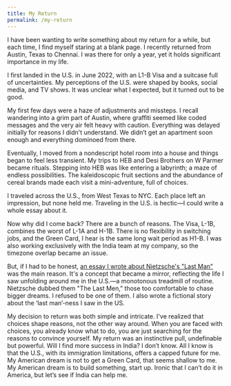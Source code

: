 ```yaml
---
title: My Return
permalink: /my-return
---
```


I have been wanting to write something about my return for a while, but each time, I find myself staring at a blank page. I recently returned from Austin, Texas to Chennai. I was there for only a year, yet it holds significant importance in my life.

I first landed in the U.S. in June 2022, with an L1-B Visa and a suitcase full of uncertainties. My perceptions of the U.S. were shaped by books, social media, and TV shows. It was unclear what I expected, but it turned out to be good.

My first few days were a haze of adjustments and missteps. I recall wandering into a grim part of Austin, where graffiti seemed like coded messages and the very air felt heavy with caution. Everything was delayed initially for reasons I didn't understand. We didn’t get an apartment soon enough and everything dominoed from there.

Eventually, I moved from a nondescript hotel room into a house and things began to feel less transient. My trips to HEB and Desi Brothers on W Parmer became rituals. Stepping into HEB was like entering a labyrinth; a maze of endless possibilities. The kaleidoscopic fruit sections and the abundance of cereal brands made each visit a mini-adventure, full of choices.

I traveled across the U.S., from West Texas to NYC. Each place left an impression, but none held me. Traveling in the U.S. is hectic—I could write a whole essay about it.

Now why did I come back? There are a bunch of reasons. The Visa, L-1B, combines the worst of L-1A and H-1B. There is no flexibility in switching jobs, and the Green Card, I hear is the same long wait period as H1-B. I was also working exclusively with the India team at my company, so the timezone overlap became an issue. 

But, if I had to be honest, <a href="https://sudhar.xyz/last-man" target="_blank">an essay I wrote about Nietzsche's "Last Man"</a> was the main reason. It's a concept that became a mirror, reflecting the life I saw unfolding around me in the U.S.—a monotonous treadmill of routine. Nietzsche dubbed them "The Last Men," those too comfortable to chase bigger dreams. I refused to be one of them. I also <a hreg="https://sudhar.xyz/game-nights-potlucks-parties" target="_blank">wrote a fictional story about the ‘last man’-ness</a> I saw in the US.

My decision to return was both simple and intricate. I've realized that choices shape reasons, not the other way around. When you are faced with choices, you already know what to do, you are just searching for the reasons to convince yourself. My return was an instinctive pull, undefinable but powerful. Will I find more success in India? I don’t know. All I know is that the U.S., with its immigration limitations, offers a capped future for me. My American dream is not to get a Green Card, that seems shallow to me. My American dream is to build something, start up. Ironic that I can’t do it in America, but let’s see if India can help me.
